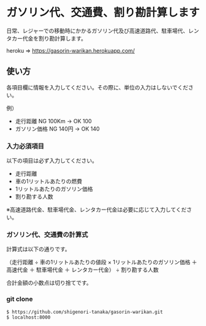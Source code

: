 # ガソリン代、交通費、割り勘計算します
日常、レジャーでの移動時にかかるガソリン代及び高速道路代、駐車場代、レンタカー代金を割り勘計算します。

heroku => https://gasorin-warikan.herokuapp.com/



## 使い方
各項目欄に情報を入力してください。その際に、単位の入力はしないでください。

例）

- 走行距離 NG 100Km → OK 100
- ガソリン価格 NG 140円 → OK 140

### 入力必須項目
以下の項目は必ず入力してください。
  - 走行距離
  - 車の1リットルあたりの燃費
  - 1リットルあたりのガソリン価格
  - 割り勘する人数

※高速道路代金、駐車場代金、レンタカー代金は必要に応じて入力してください。

### ガソリン代、交通費の計算式
計算式は以下の通りです。

（走行距離 ÷ 車の1リットルあたりの値段 × 1リットルあたりのガソリン価格 ＋ 高速代金 ＋ 駐車場代金 ＋ レンタカー代金） ÷ 割り勘する人数

合計金額の小数点は切り捨てです。

### git clone

```
$ https://github.com/shigenori-tanaka/gasorin-warikan.git
$ localhost:8000
```

